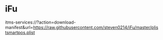 # iFu
itms-services://?action=download-manifest&url=https://raw.githubusercontent.com/steven0214/iFu/master/plistsmartpos.plist

